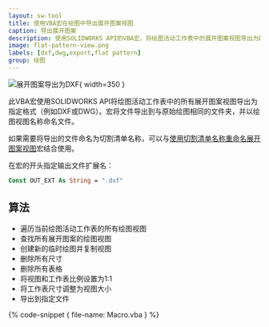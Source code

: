 ```yaml
---
layout: sw-tool
title: 使用VBA宏在绘图中导出展开图案视图
caption: 导出展开图案
description: 使用SOLIDWORKS API的VBA宏，将绘图活动工作表中的展开图案视图导出为DXF或DWG或其他格式，保留弯曲注释、注释等。
image: flat-pattern-view.png
labels: [dxf,dwg,export,flat pattern]
group: 绘图
---
```

![展开图案导出为DXF](flat-pattern-dxf.png){ width=350 }

此VBA宏使用SOLIDWORKS API将绘图活动工作表中的所有展开图案视图导出为指定格式（例如DXF或DWG）。宏将文件导出到与原始绘图相同的文件夹，并以绘图视图名称命名文件。

如果需要将导出的文件命名为切割清单名称，可以与[使用切割清单名称重命名展开图案视图](/solidworks-api/document/drawing/rename-sheet-metal-views/)宏结合使用。

在宏的开头指定输出文件扩展名：

~~~ vb
Const OUT_EXT As String = ".dxf"
~~~

## 算法

* 遍历当前绘图活动工作表的所有绘图视图
* 查找所有展开图案的绘图视图
* 创建新的临时绘图并复制视图
* 删除所有尺寸
* 删除所有表格
* 将视图和工作表比例设置为1:1
* 将工作表尺寸调整为视图大小
* 导出到指定文件


{% code-snippet { file-name: Macro.vba } %}
